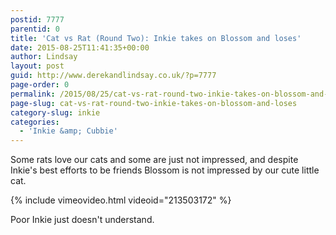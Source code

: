 ```yaml
---
postid: 7777
parentid: 0
title: 'Cat vs Rat (Round Two): Inkie takes on Blossom and loses'
date: 2015-08-25T11:41:35+00:00
author: Lindsay
layout: post
guid: http://www.derekandlindsay.co.uk/?p=7777
page-order: 0
permalink: /2015/08/25/cat-vs-rat-round-two-inkie-takes-on-blossom-and-loses/
page-slug: cat-vs-rat-round-two-inkie-takes-on-blossom-and-loses
category-slug: inkie
categories:
  - 'Inkie &amp; Cubbie'
---
```

Some rats love our cats and some are just not impressed, and despite Inkie's best efforts to be friends Blossom is not impressed by our cute little cat.

{% include vimeovideo.html videoid="213503172" %}

Poor Inkie just doesn't understand.
